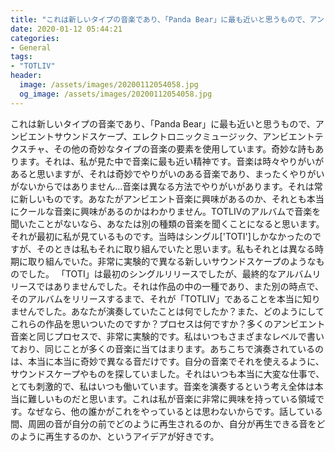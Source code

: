 ```yaml
---
title: "これは新しいタイプの音楽であり、「Panda Bear」に最も近いと思うもので、アンビエントサウンドスケープ、エレクトロニックミュージック、アンビエントテクスチャ、その他の奇妙なタイプの音楽の要素を使用しています。"
date: 2020-01-12 05:44:21
categories:
- General
tags:
- "TOTLIV"
header:
  image: /assets/images/20200112054058.jpg
  og_image: /assets/images/20200112054058.jpg
---
```


これは新しいタイプの音楽であり、「Panda Bear」に最も近いと思うもので、アンビエントサウンドスケープ、エレクトロニックミュージック、アンビエントテクスチャ、その他の奇妙なタイプの音楽の要素を使用しています。奇妙な詩もあります。それは、私が見た中で音楽に最も近い精神です。音楽は時々やりがいがあると思いますが、それは奇妙でやりがいのある音楽であり、まったくやりがいがないからではありません...音楽は異なる方法でやりがいがあります。それは常に新しいものです。あなたがアンビエント音楽に興味があるのか、それとも本当にクールな音楽に興味があるのかはわかりません。TOTLIVのアルバムで音楽を聞いたことがないなら、あなたは別の種類の音楽を聞くことになると思います。それが最初に私が見ているものです。当時はシングル[&#39;TOTI&#39;]しかなかったのですが、そのときは私もそれに取り組んでいたと思います。私もそれとは異なる時期に取り組んでいた。非常に実験的で異なる新しいサウンドスケープのようなものでした。 「TOTI」は最初のシングルリリースでしたが、最終的なアルバムリリースではありませんでした。それは作品の中の一種であり、また別の時点で、そのアルバムをリリースするまで、それが「TOTLIV」であることを本当に知りませんでした。あなたが演奏していたことは何でしたか？また、どのようにしてこれらの作品を思いついたのですか？プロセスは何ですか？多くのアンビエント音楽と同じプロセスで、非常に実験的です。私はいつもさまざまなレベルで書いており、同じことが多くの音楽に当てはまります。あちこちで演奏されているのは、本当に本当に奇妙で異なる音だけです。自分の音楽でそれを使えるように、サウンドスケープやものを探していました。それはいつも本当に大変な仕事で、とても刺激的で、私はいつも働いています。音楽を演奏するという考え全体は本当に難しいものだと思います。これは私が音楽に非常に興味を持っている領域です。なぜなら、他の誰かがこれをやっているとは思わないからです。話している間、周囲の音が自分の前でどのように再生されるのか、自分が再生できる音をどのように再生するのか、というアイデアが好きです。
